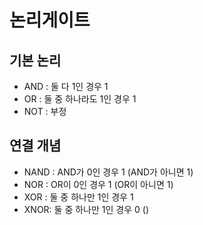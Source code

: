 # 논리게이트

## 기본 논리

- AND : 둘 다 1인 경우 1
- OR : 둘 중 하나라도 1인 경우 1
- NOT : 부정

## 연결 개념

- NAND : AND가 0인 경우 1 (AND가 아니면 1)
- NOR : OR이 0인 경우 1 (OR이 아니면 1)
- XOR : 둘 중 하나만 1인 경우 1
- XNOR: 둘 중 하나만 1인 경우 0 ()
